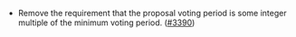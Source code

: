 - Remove the requirement that the proposal voting period
  is some integer multiple of the minimum voting period.
  ([\#3390](https://github.com/anoma/namada/pull/3390))